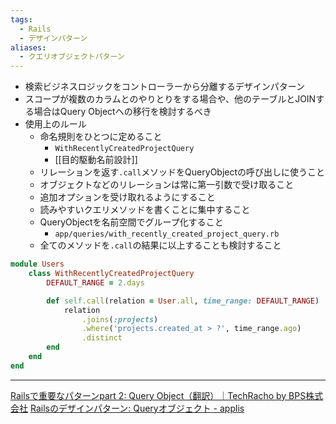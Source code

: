 ```yaml
---
tags:
  - Rails
  - デザインパターン
aliases:
  - クエリオブジェクトパターン
---
```

- 検索ビジネスロジックをコントローラーから分離するデザインパターン
- スコープが複数のカラムとのやりとりをする場合や、他のテーブルとJOINする場合はQuery Objectへの移行を検討するべき
- 使用上のルール
	- 命名規則をひとつに定めること
		- `WithRecentlyCreatedProjectQuery`
		- [[目的駆動名前設計]]
	- リレーションを返す`.call`メソッドをQueryObjectの呼び出しに使うこと
	- オブジェクトなどのリレーションは常に第一引数で受け取ること
	- 追加オプションを受け取れるようにすること
	- 読みやすいクエリメソッドを書くことに集中すること
	- QueryObjectを名前空間でグループ化すること
		- `app/queries/with_recently_created_project_query.rb`
	- 全てのメソッドを`.call`の結果に以上することも検討すること

```ruby
module Users
	class WithRecentlyCreatedProjectQuery
		DEFAULT_RANGE = 2.days

		def self.call(relation = User.all, time_range: DEFAULT_RANGE) 
			relation
				.joins(:projects)
				.where('projects.created_at > ?', time_range.ago)
				.distinct
		end
	end
end
```

---
[Railsで重要なパターンpart 2: Query Object（翻訳）｜TechRacho by BPS株式会社](https://techracho.bpsinc.jp/hachi8833/2022_03_24/47287)
[Railsのデザインパターン: Queryオブジェクト - applis](https://applis.io/posts/rails-design-pattern-query-objects)
